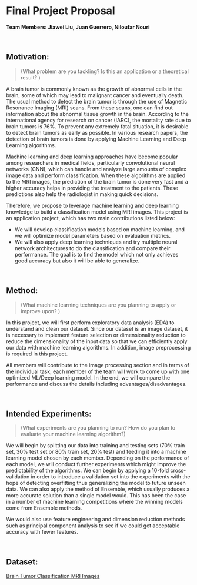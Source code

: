 # Final Project Proposal

**Team Members: Jiawei Liu, Juan Guerrero, Niloufar Nouri**

<br/>

## Motivation:

> (What problem are you tackling? Is this an application or a theoretical result? )

A brain tumor is commonly known as the growth of abnormal cells in the brain, some of which may lead to malignant cancer and eventually death. The usual method to detect the brain tumor is through the use of Magnetic Resonance Imaging (MRI) scans. From these scans, one can find out information about the abnormal tissue growth in the brain. According to the international agency for research on cancer (IARC), the mortality rate due to brain tumors is 76%. To prevent any extremely fatal situation, it is desirable to detect brain tumors as early as possible. In various research papers, the detection of brain tumors is done by applying Machine Learning and Deep Learning algorithms. 

Machine learning and deep learning approaches have become popular among researchers in medical fields, particularly convolutional neural networks (CNN), which can handle and analyze large amounts of complex image data and perform classification. When these algorithms are applied to the MRI images, the prediction of the brain tumor is done very fast and a higher accuracy helps in providing the treatment to the patients. These predictions also help the radiologist in making quick decisions.

Therefore, we propose to leverage machine learning and deep learning knowledge to build a classification model using MRI images.  This project is an application project, which has two main contributions listed below:

- We will develop classification models based on machine learning, and we will optimize model parameters based on evaluation metrics.
- We will also apply deep learning techniques and try multiple neural network architectures to do the classification and compare their performance. The goal is to find the model which not only achieves good accuracy but also it will be able to generalize.

<br/>

## Method: 

> (What machine learning techniques are you planning to apply or improve upon? )

In this project, we will first perform exploratory data analysis (EDA) to understand and clean our dataset. Since our dataset is an image dataset, it is necessary to implement feature selection or dimensionality reduction to reduce the dimensionality of the input data so that we can efficiently apply our data with machine learning algorithms. In addition, image preprocessing is required in this project.

All members will contribute to the image processing section and in terms of the individual task, each member of the team will work to come up with one optimized ML/Deep learning model. In the end, we will compare the performance and discuss the details including advantages/disadvantages. 

<br/>

## Intended Experiments: 

> (What experiments are you planning to run? How do you plan to evaluate your machine learning algorithm?)

We will begin by splitting our data into training and testing sets (70% train set, 30% test set or 80% train set, 20% test) and feeding it into a machine learning model chosen by each member. Depending on the performance of each model, we will conduct further experiments which might improve the predictability of the algorithms. We can begin by applying a 10-fold cross-validation in order to introduce a validation set into the experiments with the hope of detecting overfitting thus generalizing the model to future unseen data. We can also apply the method of Ensemble, which usually produces a more accurate solution than a single model would. This has been the case in a number of machine learning competitions where the winning models come from Ensemble methods.

We would also use feature engineering and dimension reduction methods such as principal component analysis to see if we could get acceptable accuracy with fewer features. 

<br/>

## Dataset:

[Brain Tumor Classification MRI Images](https://www.kaggle.com/datasets/jarvisgroot/brain-tumor-classification-mri-images)